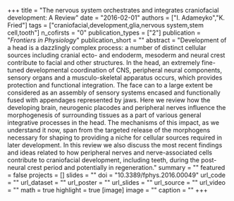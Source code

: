 +++
title = "The nervous system orchestrates and integrates craniofacial development: A Review"
date = "2016-02-01"
authors = ["I. Adameyko","K. Fried"]
tags = ["craniofacial,development,glia,nervous system,stem cell,tooth"]
n_cofirsts = "0"
publication_types = ["2"]
publication = "_Frontiers in Physiology_"
publication_short = ""
abstract = "Development of a head is a dazzlingly complex process: a number of distinct cellular sources including cranial ecto- and endoderm, mesoderm and neural crest contribute to facial and other structures. In the head, an extremely fine-tuned developmental coordination of CNS, peripheral neural components, sensory organs and a musculo-skeletal apparatus occurs, which provides protection and functional integration. The face can to a large extent be considered as an assembly of sensory systems encased and functionally fused with appendages represented by jaws. Here we review how the developing brain, neurogenic placodes and peripheral nerves influence the morphogenesis of surrounding tissues as a part of various general integrative processes in the head. The mechanisms of this impact, as we understand it now, span from the targeted release of the morphogens necessary for shaping to providing a niche for cellular sources required in later development. In this review we also discuss the most recent findings and ideas related to how peripheral nerves and nerve-associated cells contribute to craniofacial development, including teeth, during the post- neural crest period and potentially in regeneration."
summary = ""
featured = false
projects = []
slides = ""
doi = "10.3389/fphys.2016.00049"
url_code = ""
url_dataset = ""
url_poster = ""
url_slides = ""
url_source = ""
url_video = ""
math = true
highlight = true
[image]
image = ""
caption = ""
+++

